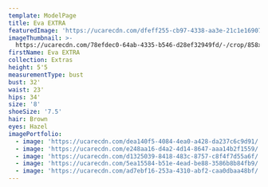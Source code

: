 ```yaml
---
template: ModelPage
title: Eva EXTRA
featuredImage: 'https://ucarecdn.com/dfeff255-cb97-4338-aa3e-21c1e16907f6/'
imageThumbnail: >-
  https://ucarecdn.com/78efdec0-64ab-4335-b546-d28ef32949fd/-/crop/858x1088/40,205/-/preview/
firstName: Eva EXTRA
collection: Extras
height: 5'5
measurementType: bust
bust: 32'
waist: 23'
hips: 34'
size: '8'
shoeSize: '7.5'
hair: Brown
eyes: Hazel
imagePortfolio:
  - image: 'https://ucarecdn.com/dea140f5-4084-4ea0-a428-da237c6c9d91/'
  - image: 'https://ucarecdn.com/e248aa16-d4a2-4d14-8647-aaa14b2f1559/'
  - image: 'https://ucarecdn.com/d1325039-8418-483c-8757-c8f4f7d55a6f/'
  - image: 'https://ucarecdn.com/5ea15584-b51e-4ead-be88-3586b8b84fb9/'
  - image: 'https://ucarecdn.com/ad7ebf16-253a-4310-abf2-caa0dbaa48bf/'
---
```


